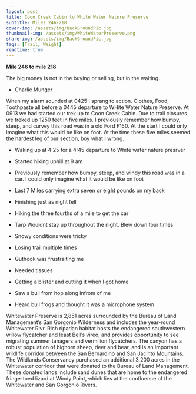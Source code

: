 ```yaml
---
layout: post
title: Coon Creek Cabin to White Water Nature Preserve
subtitle: Miles 246-218
cover-img: /assets/img/BackGroundPic.jpg
thumbnail-img: /assets/img/WhiteWaterPreserve.png
share-img: /assets/img/BackGroundPic.jpg
tags: [Trail, Weight]
readtime: true
---
```

**Mile 246 to mile 218**

The big money is not in the buying or selling, but in the waiting. 
- Charlie Munger

When my alarm sounded at 0425 I sprang to action. Clothes, Food, Toothpaste all before a 0445 departure to WHite Water Nature Preserve. At 0913 we had started our trek up to Coon Creek Cabin. Due to trail closures we treked up 1250 feet in five miles. I previously remember how bumpy, steep, and curvey this road was in a old Ford F150. At the start I could only imagine what this would be like on foot. At the time these five miles seemed the hardest leg of our section, boy what I wrong.



- Waking up at 4:25 for a 4:45 departure to White water nature presrver
- Started hiking uphill at 9 am
- Previously remember how bumpy, steep, and windy this road was in a car. I could only imagine what it would be like on foot

- Last 7 Miles carrying extra seven or eight pounds on my back
- Finishing just as night fell
- Hiking the three fourths of a mile to get the car
- Tarp Wouldnt stay up throughout the night. Blew down four times
- Snowy conditions were tricky
- Losing trail multiple times
- Guthook was frustraiting me
- Needed tissues
- Getting a blister and cutting it when I got home
- Saw a bull from hop along infrom of me
- Heard bull frogs and thought it was a microphone system







Whitewater Preserve is 2,851 acres surrounded by the Bureau of Land Management’s San Gorgonio Wilderness and includes the year-round Whitewater Rivr. Rich riparian habitat hosts the endangered southwestern willow flycatcher and least Bell’s vireo, and provides opportunity to see migrating summer tanagers and vermilion flycatchers. The canyon has a robust population of bighorn sheep, deer and bear, and is an important wildlife corridor between the San Bernardino and San Jacinto Mountains. The Wildlands Conservancy purchased an additional 3,200 acres in the Whitewater corridor that were donated to the Bureau of Land Management. These donated lands include sand dunes that are home to the endangered fringe-toed lizard at Windy Point, which lies at the confluence of the Whitewater and San Gorgonio Rivers.
